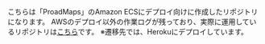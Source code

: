 こちらは「ProadMaps」のAmazon ECSにデプロイ向けに作成したリポジトリになります。
AWSのデプロイ以外の作業ログが残っており、実際に運用しているリポジトリは[こちら](https://github.com/uyudane/backend-proadmaps)です。
※遷移先では、Herokuにデプロイしています。
